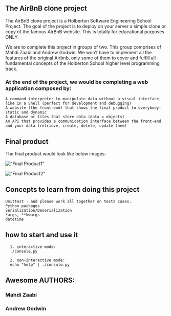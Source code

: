 ## The AirBnB clone project

The AirBnB clone project is a Holberton Software Engineering School Project. The goal of the project is to deploy on your server a simple clone or copy of the famous AirBnB website. This is totally for educational purposes ONLY.

We are to complete this project in groups of two. This group comprises of Mahdi Zaabi and Andrew Godwin. We won’t have to implement all the features of the original Airbnb, only some of them to cover and fulfill all fundamental concepts of the Holberton School higher level programming track.

### At the end of the project, we would be completing a web application composed by:

    A command interpreter to manipulate data without a visual interface, like in a Shell (perfect for development and debugging)
    A website (the front-end) that shows the final product to everybody: static and dynamic
    A database or files that store data (data = objects)
    An API that provides a communication interface between the front-end and your data (retrieve, create, delete, update them)
    
## Final product
The final product would look like below images:
    
!["Final Product1"](https://s3.amazonaws.com/intranet-projects-files/holbertonschool-higher-level_programming+/268/8-index.png)

!["Final Product2"](https://s3.amazonaws.com/intranet-projects-files/holbertonschool-higher-level_programming+/268/100-index.png)


## Concepts to learn from doing this project

    Unittest - and please work all together on tests cases.
    Python packages
    Serialization/Deserialization
    *args, **kwargs
    datetime

##    how to start and use it
	  1. interactive mode: 
	  ./console.py
	  
	  2. non-interactive mode: 
	  echo "help" | ./console.py



## Awesome AUTHORS:
### Mahdi Zaabi
### Andrew Godwin
